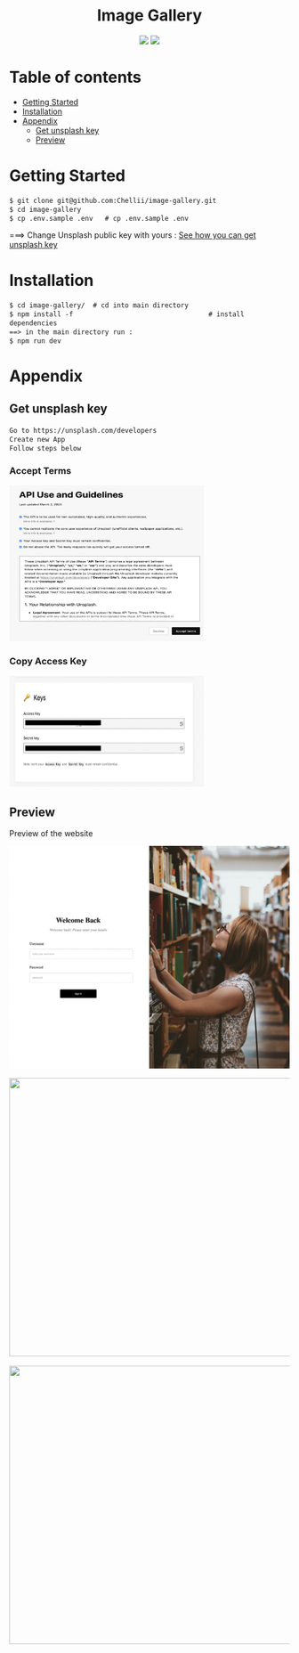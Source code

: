 <div align="center">

# Image Gallery
  <p align="center">
    <img src="https://img.shields.io/badge/Next.Js-black?style=for-the-badge&logo=next.js&logoColor=white"/>
    <img src="https://img.shields.io/badge/styled--components-DB7093?style=for-the-badge&logo=styled-components&logoColor=white"/>
  </p>
</div>

Table of contents
=================

<!--ts-->
   * [Getting Started](#getting-started)
   * [Installation](#installation)
   * [Appendix](#appendix)
      * [Get unsplash key](#get-unsplash-key)
      * [Preview](#preview)
<!--te-->

Getting Started
===============

```
$ git clone git@github.com:Chellii/image-gallery.git
$ cd image-gallery
$ cp .env.sample .env   # cp .env.sample .env
```
===> Change Unsplash public key with yours : 
[See how you can get unsplash key](#howtogetUnsplashAccessKey)

Installation
============

```
$ cd image-gallery/  # cd into main directory
$ npm install -f                                  # install dependencies
==> in the main directory run :
$ npm run dev                                  

```

Appendix
========

## Get unsplash key


```
Go to https://unsplash.com/developers
Create new App
Follow steps below
```
<h3>Accept Terms</h3>
<p> <img src="./readmeImages/guidelines.png" width="350" height="280"/> </p>
<h3>Copy Access Key</h3>
<p> <img src="./readmeImages/accessKey.png" width="350" height="200"/> </p>

## Preview

Preview of the website
<p> <img src="./readmeImages/signinPage.png" width="550" height="400"/> </p>
<p> <img src="./readmeImages/homePage1.png" width="550" height="500"/> </p>
<p> <img src="./readmeImages/Homepage2.png" width="550" height="500"/> </p>
